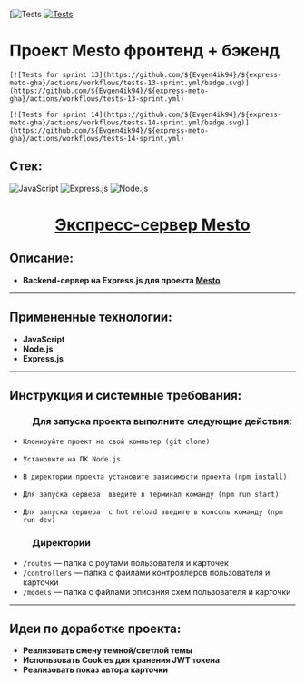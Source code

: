 [![Tests](https://github.com/${Evgen4ik94}/${express-meto-gha}/actions/workflows/tests-13-sprint.yml) [![Tests](https://github.com/yandex-praktikum/express-mesto-gha/actions/workflows/tests-14-sprint.yml/badge.svg)](https://github.com/yandex-praktikum/express-mesto-gha/actions/workflows/tests-14-sprint.yml)
# Проект Mesto фронтенд + бэкенд

```
[![Tests for sprint 13](https://github.com/${Evgen4ik94}/${express-meto-gha}/actions/workflows/tests-13-sprint.yml/badge.svg)](https://github.com/${Evgen4ik94}/${express-meto-gha}/actions/workflows/tests-13-sprint.yml) 

[![Tests for sprint 14](https://github.com/${Evgen4ik94}/${express-meto-gha}/actions/workflows/tests-14-sprint.yml/badge.svg)](https://github.com/${Evgen4ik94}/${express-meto-gha}/actions/workflows/tests-14-sprint.yml)
```

**<h2>Стек:</h2>**


![JavaScript](https://img.shields.io/badge/-JavaScript-000?&logo=javascript)
![Express.js](https://img.shields.io/badge/-Express.js-000?&logo=Express)
![Node.js](https://img.shields.io/badge/-Node.js-000?&logo=Node.js)

 **<h1 align="center"><a href="#">Экспресс-сервер Mesto</a></h1>**

**<h2>Описание:</h2>**

* **Backend-сервер на Express.js для проекта <a href="https://github.com/Evgen4ik94/react-mesto-auth">Mesto</a>**

---

**<h2>Примененные технологии:</h2>**

* **JavaScript**
* **Node.js**
* **Express.js**

---

**<h2>Инструкция и системные требования:</h2>**
  <h3 style="margin-left: 40px;">Для запуска проекта выполните следующие действия:</h3>

-     Клонируйте проект на свой компьтер (git clone)
-     Установите на ПК Node.js
-     В директории проекта установите зависимости проекта (npm install)
-     Для запуска сервера  введите в терминал команду (npm run start)
-     Для запуска сервера  с hot reload введите в консоль команду (npm run dev)

 <h3 style="margin-left: 40px;">Директории</h3>

- `/routes` — папка с роутами пользователя и карточек
- `/controllers` — папка с файлами контроллеров пользователя и карточки
- `/models` — папка с файлами описания схем пользователя и карточки
---

**<h2>Идеи по доработке проекта:</h2>**

* **Реализовать смену темной/светлой темы**
* **Использовать Cookies для хранения JWT токена**
* **Реализовать показ автора карточки**
